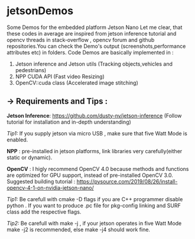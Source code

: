 # jetsonDemos
Some Demos for the embedded platform Jetson Nano 
Let me clear, that these codes in average are inspired from jetson inference tutorial and opencv threads in stack-overflow , opencv forum and github repositories.You can check the  Demo's output (screenshots,performance attributes etc) in  folders.
Code Demos are basically implemented in : 
  1. Jetson inference and Jetson utils (Tracking objects,vehicles and pedestrians)
  2. NPP CUDA API (Fast video Resizing)
  3. OpenCV::cuda class (Accelerated image stitching)

-> Requirements and Tips  : 
 ---------------------------------------------------------------------------------------------------------------------------------------
 **Jetson Inference**:
    https://github.com/dusty-nv/jetson-inference (Follow tutorial for installation and in-depth understanding)

  *Tip1:*  If you supply jetson via micro USB , make sure that five Watt Mode is enabled.
 
 **NPP** :
    pre-installed in jetson platforms, link libraries very carefully(either static or dynamic).
 
 **OpenCV** :
    I higly recommend OpenCV 4.0 because methods and functions are optimized for GPU support, instead of pre-installed OpenCV 3.0.
 Suggested building tutorial : https://pysource.com/2019/08/26/install-opencv-4-1-on-nvidia-jetson-nano/
 
  *Tip1:*  Be carefull with cmake -D flags if you are C++ programmer disable python . If you want to produce .pc file for pkg-config linking and SURF class add the respective  flags. 
 
 *Tip2:*  Be carefull with make -j , if your jetson operates in five Watt Mode make -j2  is recommended, else make -j4 should work fine.
